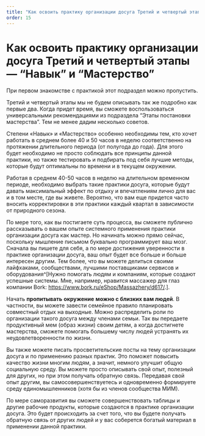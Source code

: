 ```yaml
---
title: "Как освоить практику организации досуга Третий и четвертый этапы — “Навык” и “Мастерство”"
order: 15
---
```


# Как освоить практику организации досуга Третий и четвертый этапы — “Навык” и “Мастерство”

При первом знакомстве с практикой этот подраздел можно пропустить.

Третий и четвертый этапы мы не будем описывать так же подробно как первые два. Когда придет время, вы сможете воспользоваться универсальными рекомендациями из подраздела “Этапы постановки мастерства”. Тем не менее дадим несколько советов.

Степени «Навык» и «Мастерство» особенно необходимы тем, кто хочет работать в среднем более 40 и 50 часов в неделю соответственно на протяжении длительного периода (от полугода до года). Для этого будет необходимо не просто соблюдать все принципы данной практики, но также тестировать и подбирать под себя лучшие методы, которые будут оптимальны по времени и в текущем окружении.

Работая в среднем 40-50 часов в неделю на длительном временном периоде, необходимо выбрать такие практики досуга, которые будут давать максимальный эффект по отдыху и впечатлениям лично для вас и в том месте, где вы живете. Вероятно, что вам еще придется часто вносить корректировки в эти практики каждый квартал в зависимости от природного сезона.

По мере того, как вы постигаете суть процесса, вы сможете публично рассказывать о вашем опыте системного применения практики организации досуга как мастер. Но начинать можно прямо сейчас, поскольку мышление письмом буквально программирует ваш мозг. Сначала вы пишете для себя, а по мере достижения уверенности в практике организации досуга, ваш опыт будет все больше и больше интересен другим. Тем более, что вы можете делиться своими лайфхаками, сообществами, лучшими поставщиками сервисов и оборудования^[Нужно помогать людям и компаниям, которые создают успешные системы. Мне, например, нравится массажер для глаз компании Bork: <https://www.bork.ru/eShop/Massazhery/d617/>.].

Начать **пропитывать** **окружение** **можно с близких вам людей**. В частности, вы можете завести семейное правило планировать совместный отдых на выходные. Можно распределить роли по организации такого досуга между членами семьи. Так вы передаете продуктивный мем (образ жизни) своим детям, а когда достигнете мастерства, сможете помогать большему числу людей устранять их неудовлетворенности по жизни.

Вы также можете писать просветительские посты на тему организации досуга и по применению разных практик. Это поможет повысить качество жизни многим людям, а значит, немного улучшит общую социальную среду. Вы можете просто описывать свой опыт, полезный для других, но при этом получать обратную связь. Передавая свой опыт другим, вы самосовершенствуетесь и одновременно формируете среду единомышленников (хотя бы из членов сообщества МИМ).

По мере саморазвития вы сможете совершенствовать таблицы и другие рабочие продукты, которые создаются в практике организации досуга. Это будет происходить за счет того, что вы будете получать обратную связь от других людей и у вас соберется богатый материал в применении данной практики.